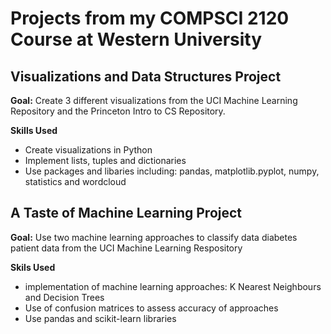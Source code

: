 # Projects from my COMPSCI 2120 Course at Western University

## Visualizations and Data Structures Project
**Goal:** Create 3 different visualizations from the UCI Machine Learning Repository and the Princeton Intro to CS Repository.

**Skills Used**
  * Create visualizations in Python
  * Implement lists, tuples and dictionaries
  * Use packages and libaries including: pandas, matplotlib.pyplot, numpy, statistics and wordcloud


## A Taste of Machine Learning Project
**Goal:** Use two machine learning approaches to classify data diabetes patient data from the UCI Machine Learning Respository

**Skils Used**
  * implementation of machine learning approaches: K Nearest Neighbours and Decision Trees
  * Use of confusion matrices to assess accuracy of approaches
  * Use pandas and scikit-learn libraries
